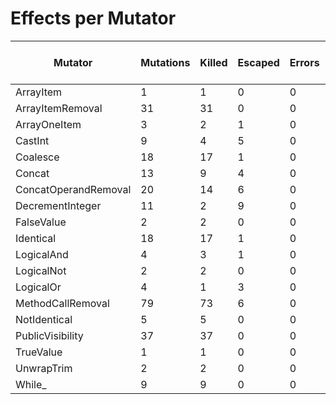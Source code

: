 # Effects per Mutator

| Mutator              | Mutations | Killed | Escaped | Errors | Syntax Errors | Timed Out | Skipped | MSI (%s) | Covered MSI (%s) |
| -------------------- | --------- | ------ | ------- | ------ | ------------- | --------- | ------- | -------- | ---------------- |
| ArrayItem            |         1 |      1 |       0 |      0 |             0 |         0 |       0 |   100.00 |           100.00 |
| ArrayItemRemoval     |        31 |     31 |       0 |      0 |             0 |         0 |       0 |   100.00 |           100.00 |
| ArrayOneItem         |         3 |      2 |       1 |      0 |             0 |         0 |       0 |    66.67 |            66.67 |
| CastInt              |         9 |      4 |       5 |      0 |             0 |         0 |       0 |    44.44 |            44.44 |
| Coalesce             |        18 |     17 |       1 |      0 |             0 |         0 |       0 |    94.44 |            94.44 |
| Concat               |        13 |      9 |       4 |      0 |             0 |         0 |       0 |    69.23 |            69.23 |
| ConcatOperandRemoval |        20 |     14 |       6 |      0 |             0 |         0 |       0 |    70.00 |            70.00 |
| DecrementInteger     |        11 |      2 |       9 |      0 |             0 |         0 |       0 |    18.18 |            18.18 |
| FalseValue           |         2 |      2 |       0 |      0 |             0 |         0 |       0 |   100.00 |           100.00 |
| Identical            |        18 |     17 |       1 |      0 |             0 |         0 |       0 |    94.44 |            94.44 |
| LogicalAnd           |         4 |      3 |       1 |      0 |             0 |         0 |       0 |    75.00 |            75.00 |
| LogicalNot           |         2 |      2 |       0 |      0 |             0 |         0 |       0 |   100.00 |           100.00 |
| LogicalOr            |         4 |      1 |       3 |      0 |             0 |         0 |       0 |    25.00 |            25.00 |
| MethodCallRemoval    |        79 |     73 |       6 |      0 |             0 |         0 |       0 |    92.41 |            92.41 |
| NotIdentical         |         5 |      5 |       0 |      0 |             0 |         0 |       0 |   100.00 |           100.00 |
| PublicVisibility     |        37 |     37 |       0 |      0 |             0 |         0 |       0 |   100.00 |           100.00 |
| TrueValue            |         1 |      1 |       0 |      0 |             0 |         0 |       0 |   100.00 |           100.00 |
| UnwrapTrim           |         2 |      2 |       0 |      0 |             0 |         0 |       0 |   100.00 |           100.00 |
| While_               |         9 |      9 |       0 |      0 |             0 |         0 |       0 |   100.00 |           100.00 |
